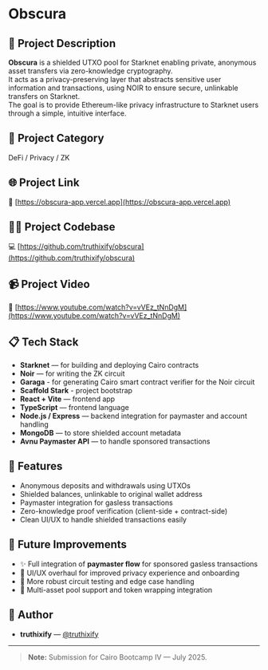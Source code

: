 # Obscura

## 🧠 Project Description

**Obscura** is a shielded UTXO pool for Starknet enabling private, anonymous asset transfers via zero-knowledge cryptography.  
It acts as a privacy-preserving layer that abstracts sensitive user information and transactions, using NOIR to ensure secure, unlinkable transfers on Starknet.  
The goal is to provide Ethereum-like privacy infrastructure to Starknet users through a simple, intuitive interface.

## 🧪 Project Category

DeFi / Privacy / ZK

## 🌐 Project Link

🔗 [https://obscura-app.vercel.app](https://obscura-app.vercel.app)

## 🧑‍💻 Project Codebase

💻 [https://github.com/truthixify/obscura](https://github.com/truthixify/obscura)  

## 📹 Project Video

🎥 [https://www.youtube.com/watch?v=vVEz_tNnDgM](https://www.youtube.com/watch?v=vVEz_tNnDgM)

## 📋 Tech Stack

- **Starknet** — for building and deploying Cairo contracts
- **Noir** — for writing the ZK circuit
- **Garaga** - for generating Cairo smart contract verifier for the Noir circuit 
- **Scaffold Stark** - project bootstrap
- **React + Vite** — frontend app
- **TypeScript** — frontend language
- **Node.js / Express** — backend integration for paymaster and account handling
- **MongoDB** — to store shielded account metadata
- **Avnu Paymaster API** — to handle sponsored transactions

## 🔐 Features

- Anonymous deposits and withdrawals using UTXOs
- Shielded balances, unlinkable to original wallet address
- Paymaster integration for gasless transactions
- Zero-knowledge proof verification (client-side + contract-side)
- Clean UI/UX to handle shielded transactions easily

## 🚧 Future Improvements

- ✨ Full integration of **paymaster flow** for sponsored gasless transactions
- 🎨 UI/UX overhaul for improved privacy experience and onboarding
- 🧪 More robust circuit testing and edge case handling
- 🔄 Multi-asset pool support and token wrapping integration

## 👤 Author

- **truthixify** — [@truthixify](https://github.com/truthixify)

---

> **Note:** Submission for Cairo Bootcamp IV — July 2025.